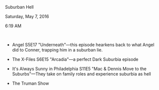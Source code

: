 Suburban Hell

Saturday, May 7, 2016

6:19 AM

 

-   Angel S5E17 "Underneath"—this episode hearkens back to what Angel did to Conner, trapping him in a suburban lie.

-   The X-Files S6E15 "Arcadia"—a perfect Dark Suburbia episode

-   It's Always Sunny in Philadelphia S11E5 "Mac & Dennis Move to the Suburbs"—They take on family roles and experience suburbia as hell

-   The Truman Show

 

